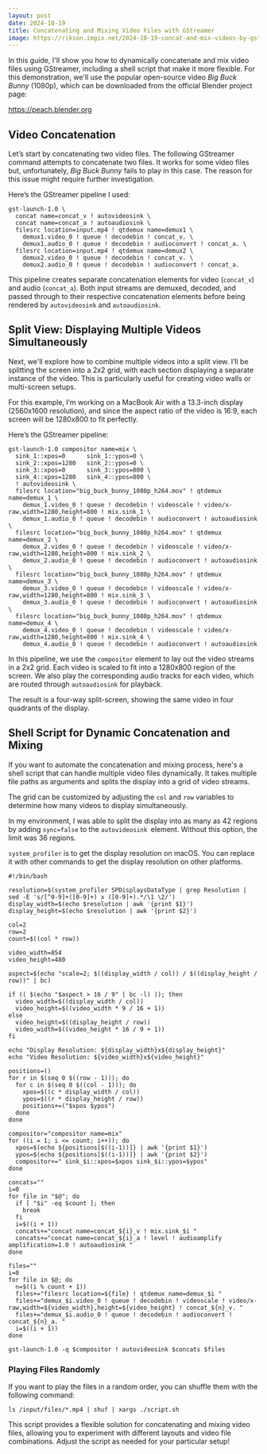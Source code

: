 ```yaml
---
layout: post
date: 2024-10-19
title: Concatenating and Mixing Video Files with GStreamer
image: https://rikson.imgix.net/2024-10-19-concat-and-mix-videos-by-gstreamer.jpg?w=856
---
```


In this guide, I'll show you how to dynamically concatenate and mix video files using GStreamer, including a shell script that make it more flexible. For this demonstration, we'll use the popular open-source video *Big Buck Bunny* (1080p), which can be downloaded from the official Blender project page:

<https://peach.blender.org>

## Video Concatenation

Let’s start by concatenating two video files. The following GStreamer command attempts to concatenate two files. It works for some video files but, unfortunately, *Big Buck Bunny* fails to play in this case. The reason for this issue might require further investigation.

Here’s the GStreamer pipeline I used:

```
gst-launch-1.0 \
  concat name=concat_v ! autovideosink \
  concat name=concat_a ! autoaudiosink \
  filesrc location=input.mp4 ! qtdemux name=demux1 \
    demux1.video_0 ! queue ! decodebin ! concat_v. \
    demux1.audio_0 ! queue ! decodebin ! audioconvert ! concat_a. \
  filesrc location=input.mp4 ! qtdemux name=demux2 \
    demux2.video_0 ! queue ! decodebin ! concat_v. \
    demux2.audio_0 ! queue ! decodebin ! audioconvert ! concat_a.
```

This pipeline creates separate concatenation elements for video (`concat_v`) and audio (`concat_a`). Both input streams are demuxed, decoded, and passed through to their respective concatenation elements before being rendered by `autovideosink` and `autoaudiosink`.

## Split View: Displaying Multiple Videos Simultaneously

Next, we'll explore how to combine multiple videos into a split view. I’ll be splitting the screen into a 2x2 grid, with each section displaying a separate instance of the video. This is particularly useful for creating video walls or multi-screen setups.

For this example, I’m working on a MacBook Air with a 13.3-inch display (2560x1600 resolution), and since the aspect ratio of the video is 16:9, each screen will be 1280x800 to fit perfectly.

Here’s the GStreamer pipeline:

```
gst-launch-1.0 compositor name=mix \
  sink_1::xpos=0      sink_1::ypos=0 \
  sink_2::xpos=1280   sink_2::ypos=0 \
  sink_3::xpos=0      sink_3::ypos=800 \
  sink_4::xpos=1280   sink_4::ypos=800 \
  ! autovideosink \
  filesrc location="big_buck_bunny_1080p_h264.mov" ! qtdemux name=demux_1 \
    demux_1.video_0 ! queue ! decodebin ! videoscale ! video/x-raw,width=1280,height=800 ! mix.sink_1 \
    demux_1.audio_0 ! queue ! decodebin ! audioconvert ! autoaudiosink \
  filesrc location="big_buck_bunny_1080p_h264.mov" ! qtdemux name=demux_2 \
    demux_2.video_0 ! queue ! decodebin ! videoscale ! video/x-raw,width=1280,height=800 ! mix.sink_2 \
    demux_2.audio_0 ! queue ! decodebin ! audioconvert ! autoaudiosink \
  filesrc location="big_buck_bunny_1080p_h264.mov" ! qtdemux name=demux_3 \
    demux_3.video_0 ! queue ! decodebin ! videoscale ! video/x-raw,width=1280,height=800 ! mix.sink_3 \
    demux_3.audio_0 ! queue ! decodebin ! audioconvert ! autoaudiosink \
  filesrc location="big_buck_bunny_1080p_h264.mov" ! qtdemux name=demux_4 \
    demux_4.video_0 ! queue ! decodebin ! videoscale ! video/x-raw,width=1280,height=800 ! mix.sink_4 \
    demux_4.audio_0 ! queue ! decodebin ! audioconvert ! autoaudiosink
```

In this pipeline, we use the `compositor` element to lay out the video streams in a 2x2 grid. Each video is scaled to fit into a 1280x800 region of the screen. We also play the corresponding audio tracks for each video, which are routed through `autoaudiosink` for playback.

The result is a four-way split-screen, showing the same video in four quadrants of the display.





## Shell Script for Dynamic Concatenation and Mixing

If you want to automate the concatenation and mixing process, here's a shell script that can handle multiple video files dynamically. It takes multiple file paths as arguments and splits the display into a grid of video streams.

The grid can be customized by adjusting the `col` and `row` variables to determine how many videos to display simultaneously.

In my environment, I was able to split the display into as many as 42 regions by adding `sync=false` to the `autovideosink `element. Without this option, the limit was 36 regions.

`system_profiler` is to get the display resolution on macOS. You can replace it with other commands to get the display resolution on other platforms.
```
#!/bin/bash

resolution=$(system_profiler SPDisplaysDataType | grep Resolution | sed -E 's/[^0-9]+([0-9]+) x ([0-9]+).*/\1 \2/')
display_width=$(echo $resolution | awk '{print $1}')
display_height=$(echo $resolution | awk '{print $2}')

col=2
row=2
count=$((col * row))

video_width=854
video_height=480

aspect=$(echo "scale=2; $((display_width / col)) / $((display_height / row))" | bc)

if (( $(echo "$aspect > 16 / 9" | bc -l) )); then
  video_width=$((display_width / col))
  video_height=$((video_width * 9 / 16 + 1))
else
  video_height=$((display_height / row))
  video_width=$((video_height * 16 / 9 + 1))
fi

echo "Display Resolution: ${display_width}x${display_height}"
echo "Video Resolution: ${video_width}x${video_height}"

positions=()
for r in $(seq 0 $((row - 1))); do
  for c in $(seq 0 $((col - 1))); do
    xpos=$((c * display_width / col))
    ypos=$((r * display_height / row))
    positions+=("$xpos $ypos")
  done
done

compositor="compositor name=mix"
for ((i = 1; i <= count; i++)); do
  xpos=$(echo ${positions[$((i-1))]} | awk '{print $1}')
  ypos=$(echo ${positions[$((i-1))]} | awk '{print $2}')
  compositor+=" sink_$i::xpos=$xpos sink_$i::ypos=$ypos"
done

concats=""
i=0
for file in "$@"; do
  if [ "$i" -eq $count ]; then
    break
  fi
  i=$((i + 1))
  concats+="concat name=concat_${i}_v ! mix.sink_$i "
  concats+="concat name=concat_${i}_a ! level ! audioamplify amplification=1.0 ! autoaudiosink "
done

files=""
i=0
for file in $@; do
  n=$((i % count + 1))
  files+="filesrc location=${file} ! qtdemux name=demux_$i "
  files+="demux_$i.video_0 ! queue ! decodebin ! videoscale ! video/x-raw,width=${video_width},height=${video_height} ! concat_${n}_v. "
  files+="demux_$i.audio_0 ! queue ! decodebin ! audioconvert ! concat_${n}_a. "
  i=$((i + 1))
done

gst-launch-1.0 -q $compositor ! autovideosink $concats $files
```

### Playing Files Randomly

If you want to play the files in a random order, you can shuffle them with the following command:

```
ls /input/files/*.mp4 | shuf | xargs ./script.sh
```

This script provides a flexible solution for concatenating and mixing video files, allowing you to experiment with different layouts and video file combinations. Adjust the script as needed for your particular setup!
